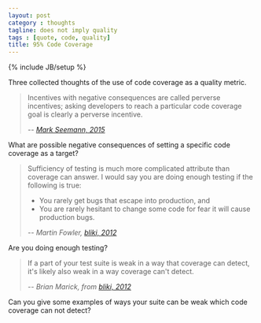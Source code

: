 ```yaml
---
layout: post
category : thoughts
tagline: does not imply quality
tags : [quote, code, quality]
title: 95% Code Coverage
---
```

{% include JB/setup %}

Three collected thoughts of the use of code coverage as a quality metric.

> Incentives with negative consequences are called perverse incentives; asking developers to reach a particular code coverage goal is clearly a perverse incentive.
> 
> -- *[Mark Seemann, 2015]* 

What are possible negative consequences of setting a specific code coverage as a target?

> Sufficiency of testing is much more complicated attribute than coverage can answer. I would say you are doing enough testing if the following is true:
>  
>  * You rarely get bugs that escape into production, and
>  * You are rarely hesitant to change some code for fear it will cause production bugs.
> 
> -- *Martin Fowler, [bliki, 2012]*

Are you doing enough testing?

> If a part of your test suite is weak in a way that coverage can detect, it's likely also weak in a way coverage can't detect.
> 
> -- *Brian Marick, from [bliki, 2012]*

Can you give some examples of ways your suite can be weak which code coverage can not detect?


  [Mark Seemann, 2015]: http://blog.ploeh.dk/2015/11/16/code-coverage-is-a-useless-target-measure/
  [bliki, 2012]: http://martinfowler.com/bliki/TestCoverage.html
